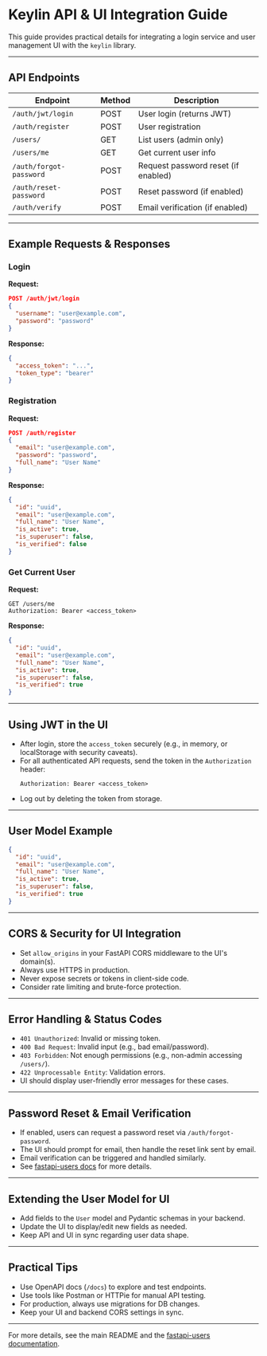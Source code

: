 # Keylin API & UI Integration Guide

This guide provides practical details for integrating a login service and user management UI with the `keylin` library.

---

## API Endpoints

| Endpoint                | Method | Description                        |
|------------------------|--------|------------------------------------|
| `/auth/jwt/login`      | POST   | User login (returns JWT)           |
| `/auth/register`       | POST   | User registration                  |
| `/users/`              | GET    | List users (admin only)            |
| `/users/me`            | GET    | Get current user info              |
| `/auth/forgot-password`| POST   | Request password reset (if enabled)|
| `/auth/reset-password` | POST   | Reset password (if enabled)        |
| `/auth/verify`         | POST   | Email verification (if enabled)    |

---

## Example Requests & Responses

### Login
**Request:**
```json
POST /auth/jwt/login
{
  "username": "user@example.com",
  "password": "password"
}
```
**Response:**
```json
{
  "access_token": "...",
  "token_type": "bearer"
}
```

### Registration
**Request:**
```json
POST /auth/register
{
  "email": "user@example.com",
  "password": "password",
  "full_name": "User Name"
}
```
**Response:**
```json
{
  "id": "uuid",
  "email": "user@example.com",
  "full_name": "User Name",
  "is_active": true,
  "is_superuser": false,
  "is_verified": false
}
```

### Get Current User
**Request:**
```http
GET /users/me
Authorization: Bearer <access_token>
```
**Response:**
```json
{
  "id": "uuid",
  "email": "user@example.com",
  "full_name": "User Name",
  "is_active": true,
  "is_superuser": false,
  "is_verified": true
}
```

---

## Using JWT in the UI
- After login, store the `access_token` securely (e.g., in memory, or localStorage with security caveats).
- For all authenticated API requests, send the token in the `Authorization` header:
  ```http
  Authorization: Bearer <access_token>
  ```
- Log out by deleting the token from storage.

---

## User Model Example
```json
{
  "id": "uuid",
  "email": "user@example.com",
  "full_name": "User Name",
  "is_active": true,
  "is_superuser": false,
  "is_verified": true
}
```

---

## CORS & Security for UI Integration
- Set `allow_origins` in your FastAPI CORS middleware to the UI's domain(s).
- Always use HTTPS in production.
- Never expose secrets or tokens in client-side code.
- Consider rate limiting and brute-force protection.

---

## Error Handling & Status Codes
- `401 Unauthorized`: Invalid or missing token.
- `400 Bad Request`: Invalid input (e.g., bad email/password).
- `403 Forbidden`: Not enough permissions (e.g., non-admin accessing `/users/`).
- `422 Unprocessable Entity`: Validation errors.
- UI should display user-friendly error messages for these cases.

---

## Password Reset & Email Verification
- If enabled, users can request a password reset via `/auth/forgot-password`.
- The UI should prompt for email, then handle the reset link sent by email.
- Email verification can be triggered and handled similarly.
- See [fastapi-users docs](https://frankie567.github.io/fastapi-users/) for more details.

---

## Extending the User Model for UI
- Add fields to the `User` model and Pydantic schemas in your backend.
- Update the UI to display/edit new fields as needed.
- Keep API and UI in sync regarding user data shape.

---

## Practical Tips
- Use OpenAPI docs (`/docs`) to explore and test endpoints.
- Use tools like Postman or HTTPie for manual API testing.
- For production, always use migrations for DB changes.
- Keep your UI and backend CORS settings in sync.

---

For more details, see the main README and the [fastapi-users documentation](https://frankie567.github.io/fastapi-users/).